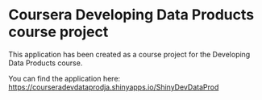 # Coursera Developing Data Products course project

This application has been created as a course project for the Developing Data Products course.

You can find the application here: https://courseradevdataprodja.shinyapps.io/ShinyDevDataProd
